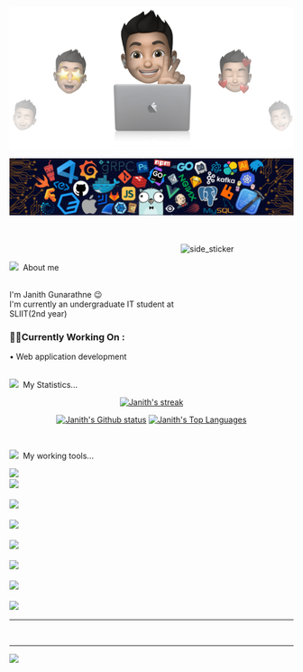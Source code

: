 <p align="center">
 <a href="https://github.com/Janith0113">

<p align="center"><img src="https://raw.githubusercontent.com/KevinPatel04/KevinPatel04/master/cover-thompson.png"></p>
<p align="center"><img src="https://raw.githubusercontent.com/KevinPatel04/KevinPatel04/master/header.png"></p>
 </a>
 </p>

 <br>
 <br>
<img align="right" width=200px height=200px alt="side_sticker" src="https://media.giphy.com/media/TEnXkcsHrP4YedChhA/giphy.gif" />

<br>

<img src="https://media.giphy.com/media/iY8CRBdQXODJSCERIr/giphy.gif" width="30px">&nbsp; About me 
<br>
<br>



 I'm Janith Gunarathne 😉 <br> 
 I'm currently an undergraduate IT student at SLIIT(2nd year) <br>

### 🧑‍💻Currently Working On : 

 • Web application development<br/>


<br>
<img src="https://media.giphy.com/media/iY8CRBdQXODJSCERIr/giphy.gif" width="30px">&nbsp; My Statistics...


<br>

<p align="center">
  <p align="center">
    <a href="https://github.com/Janith0113/github-readme-streak-stats">
        <img title="🔥 Get streak stats for your profile at git.io/streak-stats" alt="Janith's streak" src="https://github-readme-streak-stats.herokuapp.com/?user=Janith0113&theme=black-ice&hide_border=true&stroke=0000&background=000000"/>
    </a>
  </p>
</p>
<p align="center">
  <p align="center">
      <a href="https://github.com/Janith0113/github-readme-stats"><img alt="Janith's Github status" src="https://github-readme-stats.vercel.app/api?username=Janith0113&theme=react&hide_border=true&bg_color=000000&include_all_commits=true&count_private=true" /></a>
  <a href="https://github.com/Janith0113/github-readme-stats"><img alt="Janith's Top Languages" src="https://github-readme-stats.vercel.app/api/top-langs/?username=Janith0113&theme=react&hide_border=true&bg_color=000000&include_all_commits=true&count_private=true&layout=compact" /></a>
  </p>
</p>


<br>


<img src="https://media.giphy.com/media/iY8CRBdQXODJSCERIr/giphy.gif" width="30px">&nbsp; My working tools...
<p align="left">
  
  <code><img height="50" src="https://github.com/uannabi/-/blob/master/resource/git.svg"></code>
  <code> <img height="50" src="https://github.com/uannabi/-/blob/master/resource/python-icon.svg"> </code>
  <code> <img height="50" src="https://www.vectorlogo.zone/logos/java/java-ar21.svg"> </code>
  <code> <img height="50" src="https://upload.wikimedia.org/wikipedia/commons/7/7e/Spyder_logo.svg"> </code>
  <code> <img height="50" src="https://www.vectorlogo.zone/logos/w3_html5/w3_html5-ar21.svg"> </code>
  <code> <img height="50" src="https://www.vectorlogo.zone/logos/mysql/mysql-ar21.svg"> </code>
  <code> <img height="50" src="https://www.vectorlogo.zone/logos/reactjs/reactjs-ar21.svg"> </code>
  <code> <img height="50" src="https://www.vectorlogo.zone/logos/javascript/javascript-ar21.svg"> </code>
  <hr>
<br>


---
[![](https://visitcount.itsvg.in/api?id=Janith0113&icon=8&color=1)](https://visitcount.itsvg.in)
